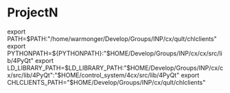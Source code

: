 # ProjectN


export PATH=$PATH:"/home/warmonger/Develop/Groups/INP/cx/qult/chlclients"
export PYTHONPATH=${PYTHONPATH}:"$HOME/Develop/Groups/INP/cx/cx/src/lib/4PyQt"
export LD_LIBRARY_PATH=$LD_LIBRARY_PATH:"$HOME/Develop/Groups/INP/cx/cx/src/lib/4PyQt":"$HOME/control_system/4cx/src/lib/4PyQt"
export CHLCLIENTS_PATH="$HOME/Develop/Groups/INP/cx/qult/chlclients"


